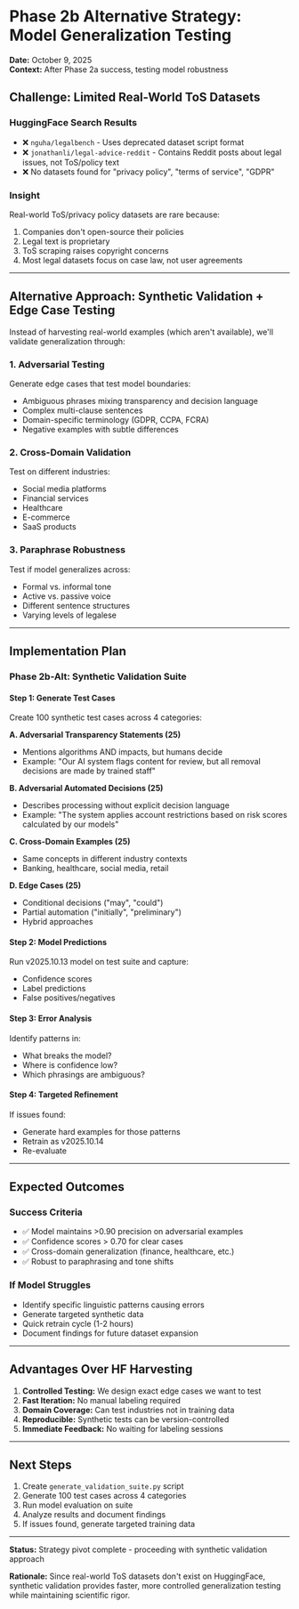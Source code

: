 # Phase 2b Alternative Strategy: Model Generalization Testing

**Date:** October 9, 2025  
**Context:** After Phase 2a success, testing model robustness

## Challenge: Limited Real-World ToS Datasets

### HuggingFace Search Results
- ❌ `nguha/legalbench` - Uses deprecated dataset script format
- ❌ `jonathanli/legal-advice-reddit` - Contains Reddit posts about legal issues, not ToS/policy text
- ❌ No datasets found for "privacy policy", "terms of service", "GDPR"

### Insight
Real-world ToS/privacy policy datasets are rare because:
1. Companies don't open-source their policies
2. Legal text is proprietary
3. ToS scraping raises copyright concerns
4. Most legal datasets focus on case law, not user agreements

---

## Alternative Approach: Synthetic Validation + Edge Case Testing

Instead of harvesting real-world examples (which aren't available), we'll validate generalization through:

### 1. Adversarial Testing
Generate edge cases that test model boundaries:
- Ambiguous phrases mixing transparency and decision language
- Complex multi-clause sentences
- Domain-specific terminology (GDPR, CCPA, FCRA)
- Negative examples with subtle differences

### 2. Cross-Domain Validation
Test on different industries:
- Social media platforms
- Financial services
- Healthcare
- E-commerce
- SaaS products

### 3. Paraphrase Robustness
Test if model generalizes across:
- Formal vs. informal tone
- Active vs. passive voice
- Different sentence structures
- Varying levels of legalese

---

## Implementation Plan

### Phase 2b-Alt: Synthetic Validation Suite

#### Step 1: Generate Test Cases
Create 100 synthetic test cases across 4 categories:

**A. Adversarial Transparency Statements (25)**
- Mentions algorithms AND impacts, but humans decide
- Example: "Our AI system flags content for review, but all removal decisions are made by trained staff"

**B. Adversarial Automated Decisions (25)**
- Describes processing without explicit decision language
- Example: "The system applies account restrictions based on risk scores calculated by our models"

**C. Cross-Domain Examples (25)**
- Same concepts in different industry contexts
- Banking, healthcare, social media, retail

**D. Edge Cases (25)**
- Conditional decisions ("may", "could")
- Partial automation ("initially", "preliminary")
- Hybrid approaches

#### Step 2: Model Predictions
Run v2025.10.13 model on test suite and capture:
- Confidence scores
- Label predictions
- False positives/negatives

#### Step 3: Error Analysis
Identify patterns in:
- What breaks the model?
- Where is confidence low?
- Which phrasings are ambiguous?

#### Step 4: Targeted Refinement
If issues found:
- Generate hard examples for those patterns
- Retrain as v2025.10.14
- Re-evaluate

---

## Expected Outcomes

### Success Criteria
- ✅ Model maintains >0.90 precision on adversarial examples
- ✅ Confidence scores > 0.70 for clear cases
- ✅ Cross-domain generalization (finance, healthcare, etc.)
- ✅ Robust to paraphrasing and tone shifts

### If Model Struggles
- Identify specific linguistic patterns causing errors
- Generate targeted synthetic data
- Quick retrain cycle (1-2 hours)
- Document findings for future dataset expansion

---

## Advantages Over HF Harvesting

1. **Controlled Testing:** We design exact edge cases we want to test
2. **Fast Iteration:** No manual labeling required
3. **Domain Coverage:** Can test industries not in training data
4. **Reproducible:** Synthetic tests can be version-controlled
5. **Immediate Feedback:** No waiting for labeling sessions

---

## Next Steps

1. Create `generate_validation_suite.py` script
2. Generate 100 test cases across 4 categories
3. Run model evaluation on suite
4. Analyze results and document findings
5. If issues found, generate targeted training data

---

**Status:** Strategy pivot complete - proceeding with synthetic validation approach

**Rationale:** Since real-world ToS datasets don't exist on HuggingFace, synthetic validation provides faster, more controlled generalization testing while maintaining scientific rigor.
